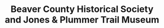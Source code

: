---
layout: repo
title: "Beaver County Historical Society and Jones & Plummer Trail Museum"
id: 24675
permalink: repos/24675/
---